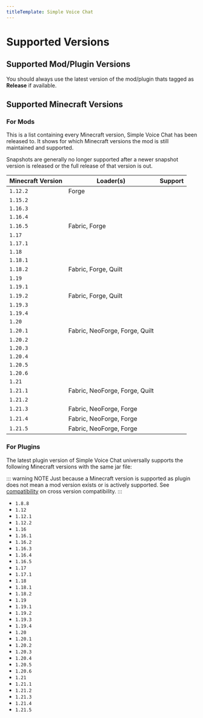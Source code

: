 ```yaml
---
titleTemplate: Simple Voice Chat
---
```


# Supported Versions

## Supported Mod/Plugin Versions

You should always use the latest version of the mod/plugin thats tagged as **Release** if available.

## Supported Minecraft Versions

### For Mods

This is a list containing every Minecraft version, Simple Voice Chat has been released to.
It shows for which Minecraft versions the mod is still maintained and supported.

Snapshots are generally no longer supported after a newer snapshot version is released or the full release of that version is out.

| Minecraft Version | Loader(s)                      | Support                                                  |
| ----------------- | ------------------------------ | -------------------------------------------------------- |
| `1.12.2`          | Forge                          | <Badge type="tip" text="Under active development" />     |
| `1.15.2`          |                                | <Badge type="danger" text="No support" />                |
| `1.16.3`          |                                | <Badge type="danger" text="No support" />                |
| `1.16.4`          |                                | <Badge type="danger" text="No support" />                |
| `1.16.5`          | Fabric, Forge                  | <Badge type="tip" text="Under active development" />     |
| `1.17`            |                                | <Badge type="danger" text="No support" />                |
| `1.17.1`          |                                | <Badge type="danger" text="No support" />                |
| `1.18`            |                                | <Badge type="danger" text="No support" />                |
| `1.18.1`          |                                | <Badge type="danger" text="No support" />                |
| `1.18.2`          | Fabric, Forge, Quilt           | <Badge type="tip" text="Under active development" />     |
| `1.19`            |                                | <Badge type="danger" text="No support" />                |
| `1.19.1`          |                                | <Badge type="danger" text="No support" />                |
| `1.19.2`          | Fabric, Forge, Quilt           | <Badge type="tip" text="Under active development" />     |
| `1.19.3`          |                                | <Badge type="danger" text="No support" />                |
| `1.19.4`          |                                | <Badge type="danger" text="No support" />                |
| `1.20`            |                                | <Badge type="danger" text="No support" />                |
| `1.20.1`          | Fabric, NeoForge, Forge, Quilt | <Badge type="tip" text="Under active development" />     |
| `1.20.2`          |                                | <Badge type="danger" text="No support" />                |
| `1.20.3`          |                                | <Badge type="danger" text="No support" />                |
| `1.20.4`          |                                | <Badge type="danger" text="No support" />                |
| `1.20.5`          |                                | <Badge type="danger" text="No support" />                |
| `1.20.6`          |                                | <Badge type="danger" text="No support" />                |
| `1.21`            |                                | <Badge type="danger" text="No support" />                |
| `1.21.1`          | Fabric, NeoForge, Forge, Quilt | <Badge type="tip" text="Under active development" />     |
| `1.21.2`          |                                | <Badge type="danger" text="No support" />                |
| `1.21.3`          | Fabric, NeoForge, Forge        | <Badge type="warning" text="Phasing out support soon" /> |
| `1.21.4`          | Fabric, NeoForge, Forge        | <Badge type="tip" text="Under active development" />     |
| `1.21.5`          | Fabric, NeoForge, Forge        | <Badge type="tip" text="Under active development" />     |

### For Plugins

The latest plugin version of Simple Voice Chat universally supports the following Minecraft versions with the same jar file:

::: warning NOTE
Just because a Minecraft version is supported as plugin does not mean a mod version exists or is actively supported.
See [compatibility](compatibility) on cross version compatibility.
:::

- `1.8.8`
- `1.12`
- `1.12.1`
- `1.12.2`
- `1.16`
- `1.16.1`
- `1.16.2`
- `1.16.3`
- `1.16.4`
- `1.16.5`
- `1.17`
- `1.17.1`
- `1.18`
- `1.18.1`
- `1.18.2`
- `1.19`
- `1.19.1`
- `1.19.2`
- `1.19.3`
- `1.19.4`
- `1.20`
- `1.20.1`
- `1.20.2`
- `1.20.3`
- `1.20.4`
- `1.20.5`
- `1.20.6`
- `1.21`
- `1.21.1`
- `1.21.2`
- `1.21.3`
- `1.21.4`
- `1.21.5`
